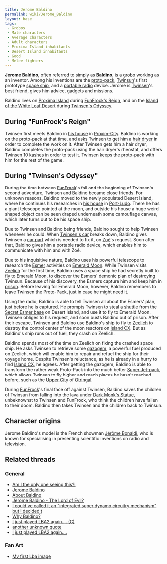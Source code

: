 ```yaml
---
title: Jerome Baldino
permalink: wiki/Jerome_Baldino
layout: base
tags:
 - Grobos
 - Male characters
 - Average characters
 - Adult characters
 - Proxima Island inhabitants
 - Desert Island inhabitants
 - Good
 - Melee fighters
---
```


**Jerome Baldino**, often referred to simply as **Baldino**, is a
[grobo](grobo "wikilink") working as an inventor. Among his inventions
are the [proto-pack](proto-pack "wikilink"),
[Twinsun](Twinsun "wikilink")'s first prototype [space
ship](Baldino's_Spaceship "wikilink"), and a [portable
radio](portable_radio "wikilink") device. Jerome is
[Twinsen](Twinsen "wikilink")'s best friend, gives him advice, gadgets
and missions.

Baldino lives on [Proxima Island](Proxima_Island "wikilink") during
[FunFrock's Reign](FunFrock's_Reign "wikilink"), and on the [Island of
the White Leaf Desert](Island_of_the_White_Leaf_Desert "wikilink")
during [Twinsen's Odyssey](Twinsen's_Odyssey "wikilink").

## During "FunFrock's Reign"

Twinsen first meets Baldino in [his
house](Jerome_Baldino's_residence_(Proxim-City) "wikilink") in
[Proxim-City](Proxim-City "wikilink"). Baldino is working on the
proto-pack at that time, and asks Twinsen to get him a [hair
dryer](hair_dryer "wikilink") in order to complete the work on it. After
Twinsen gets him a hair dryer, Baldino completes the proto-pack using
the hair dryer's rheostat, and offers Twinsen 10
[kashes](kashes "wikilink") in order to test it. Twinsen keeps the
proto-pack with him for the rest of the game.

## During "Twinsen's Odyssey"

During the time between [FunFrock](FunFrock "wikilink")'s fall and the
beginning of Twinsen's second adventure, Twinsen and Baldino became
close friends. For unknown reasons, Baldino moved to the newly populated
Desert Island, where he continues his researches in [his
house](Jerome_Baldino's_residence_(Port-Ludo) "wikilink") in
[Port-Ludo](Port-Ludo "wikilink"). There he has a giant telescope
pointed at the moon, and outside his house a huge weird shaped object
can be seen draped underneath some camouflage canvas, which later turns
out to be his space ship.

Due to Twinsen and Baldino being friends, Baldino sought to help Twinsen
whenever he could. When [Twinsen's car](Twinsen's_car "wikilink") breaks
down, Baldino gives Twinsen a [car part](car_part "wikilink") which is
needed to fix it, on [Zoé](Zoé "wikilink")'s request. Soon after that,
Baldino gives him a portable radio device, which enables him to
communicate with him and with Zoé.

Due to his inquisitive nature, Baldino uses his powerful telescope to
research the [Esmer](Esmer "wikilink") activities on [Emerald
Moon](Emerald_Moon "wikilink"). While Twinsen visits
[Zeelich](Zeelich "wikilink") for the first time, Baldino uses a space
ship he had secretly built to fly to Emerald Moon, to discover the
Esmers' demonic plan of destroying Twinsun. Because of his discovery,
the Esmers capture him and keep him in
[prison](Emerald_Moon_prison "wikilink"). Before leaving for Emerald
Moon, however, Baldino remembers to leave Twinsen the Proto-Pack, just
in case he might need it.

Using the radio, Baldino is able to tell Twinsen all about the Esmers'
plan, just before he is captured. He prompts Twinsen to steal a
[shuttle](Esmer_shuttle "wikilink") from the [Secret Esmer
base](Secret_Esmer_base "wikilink") on Desert Island, and use it to fly
to Emerald Moon. Twinsen obliges to his request, and soon busts Baldino
out of prison. After their escape, Twinsen and Baldino use Baldino's
ship to fly to [Zeelich](Zeelich "wikilink") to destroy the control
center of the moon reactors on [Island CX](Island_CX "wikilink"). But as
Baldino's ship runs out of fuel, they crash on Zeelich.

Baldino spends most of the time on Zeelich on fixing the crashed space
ship. He asks Twinsen to retrieve some
[gazogem](Can_of_Gazogem "wikilink"), a powerful fuel produced on
Zeelich, which will enable him to repair and refuel the ship for their
voyage home. Despite Twinsen's reluctance, as he is already in a hurry
to find [Island CX](Island_CX "wikilink"), he agrees. After getting the
gazogem, Baldino is able to transform the rather weak Proto-Pack into
the much better [Super Jet-pack](Super_Jet-pack "wikilink"), which
allows Twinsen to fly higher and reach places he hasn't reached before,
such as the [Upper City](Upper_City "wikilink") of
[Otringal](Otringal "wikilink").

During [FunFrock](FunFrock "wikilink")'s final face off against Twinsen,
Baldino saves the children of Twinsun from falling into the lava under
[Dark Monk's Statue](Dark_Monk's_Statue "wikilink"), unbeknownst to
Twinsen and FunFrock, who think the children have fallen to their doom.
Baldino then takes Twinsen and the children back to Twinsun.

## Character origins

Jerome Baldino's model is the French showman [Jérôme
Bonaldi](http://fr.wikipedia.org/wiki/J%C3%A9r%C3%B4me_Bonaldi), who is
known for specialising in presenting scientific inventions on radio and
television.

## Related threads

### General

- [Am I the only one seeing
  this?!](https://forum.magicball.net/showthread.php?t=9154)
- [Jerome Baldino](https://forum.magicball.net/showthread.php?t=1341)
- [About Baldino](https://forum.magicball.net/showthread.php?t=4825)
- [Jerome Baldino - The Lord of
  Evil?](https://forum.magicball.net/showthread.php?t=3852)
- [I could've called it an "integrated super dynamo circuitry mechanism"
  but I decided t](https://forum.magicball.net/showthread.php?t=3367)
- [Why Baldino?](https://forum.magicball.net/showthread.php?t=3065)
- [I just played LBA2 again....
  (C)](https://forum.magicball.net/showthread.php?t=540)
- [another unknown
  quote](https://forum.magicball.net/showthread.php?t=741)
- [I just played LBA2
  again....](https://forum.magicball.net/showthread.php?t=530)

### Fan Art

- [My first Lba
  image](https://forum.magicball.net/showthread.php?t=3150)
